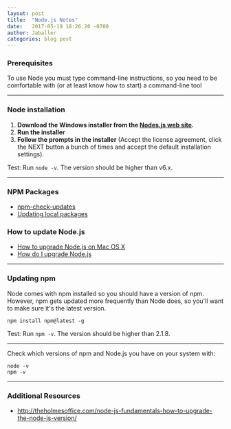 ```yaml
---
layout: post
title:  "Node.js Notes"
date:   2017-05-19 18:26:20 -0700
author: Jaballer
categories: blog post
---
```


### Prerequisites  

To use Node you must type command-line instructions, so you need to be comfortable with (or at least know how to start) a command-line tool

---

### Node installation  

1. **Download the Windows installer from the [Nodes.js web site](https://nodejs.org/en/).**
2. **Run the installer**
3. **Follow the prompts in the installer** (Accept the license agreement, click the NEXT button a bunch of times and accept the default installation settings).

Test: Run `node -v`. The version should be higher than v6.x.

---

### NPM Packages

- [npm-check-updates](https://www.npmjs.com/package/npm-check-updates) 
- [Updating local packages](https://docs.npmjs.com/getting-started/updating-local-packages)

### How to update Node.js

- [How to upgrade Node.js on Mac OS X](https://www.solarianprogrammer.com/2016/04/29/how-to-upgrade-nodejs-mac-os-x/)  
- [How do I upgrade Node.js](http://stackoverflow.com/questions/8191459/how-do-i-update-node-js)

---

### Updating npm

Node comes with npm installed so you should have a version of npm. However, npm gets updated more frequently than Node does, so you'll want to make sure it's the latest version.

    npm install npm@latest -g

Test: Run `npm -v`. The version should be higher than 2.1.8.

---

Check which versions of npm and Node.js you have on your system with:

    node -v
    npm -v

---

### Additional Resources  
- http://theholmesoffice.com/node-js-fundamentals-how-to-upgrade-the-node-js-version/  